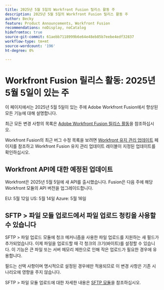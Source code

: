 ```yaml
---
title: 2025년 5월 5일의 Workfront Fusion 릴리스 활동 주
description: 2025년 5월 5일의 Workfront Fusion 릴리스 활동 주
author: Becky
feature: Product Announcements, Workfront Fusion
recommendations: noDisplay, noCatalog
hidefromtoc: true
source-git-commit: 61aebb7118999b6e64e48eb85b7eebe4edf32837
workflow-type: tm+mt
source-wordcount: '196'
ht-degree: 0%

---
```


# Workfront Fusion 릴리스 활동: 2025년 5월 5일이 있는 주

이 페이지에서는 2025년 5월 5일이 있는 주에 Adobe Workfront Fusion에서 향상된 모든 기능에 대해 설명합니다.

최근 모든 변경 사항의 목록은 [Adobe Workfront Fusion 릴리스 활동](/help/workfront-fusion/fusion-product-releases/fusion-release-activity.md)을 참조하십시오.

Workfront Fusion의 최근 버그 수정 목록을 보려면 [Workfront 유지 관리 업데이트](https://experienceleague.adobe.com/ko/docs/workfront-known-issues/releases/current-updates) 페이지를 참조하고 Workfront Fusion 유지 관리 업데이트 레이블이 지정된 업데이트를 확인하십시오.

## Workfront API에 대한 예정된 업데이트

Workfront은 2025년 5월 5일에 새 API를 출시했습니다. Fusion은 다음 주에 해당 Workfront 모듈의 API 버전을 업그레이드합니다.

EU: 5월 12일
US: 5월 14일
Azure: 5월 16일

## SFTP > 파일 모듈 업로드에서 파일 업로드 청킹을 사용할 수 있습니다

SFTP > 파일 업로드 모듈에 청크 메커니즘을 사용한 파일 업로드를 지원하는 새 필드가 추가되었습니다. 이제 파일을 업로드할 때 각 청크의 크기(바이트)를 설정할 수 있습니다. 이 기능은 큰 파일 또는 서버 메모리 제한으로 인해 작은 업로드가 필요한 경우에 유용합니다.

필드는 선택 사항이며 명시적으로 설정된 경우에만 적용되므로 이 변경 사항은 기존 시나리오에 영향을 주지 않습니다.

SFTP > 파일 모듈 업로드에 대한 자세한 내용은 [SFTP 모듈](/help/workfront-fusion/references/apps-and-modules/universal-connectors/sftp.md)을 참조하십시오.

